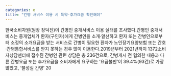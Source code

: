 ```yaml
---
categories: e
title: "간병 서비스 이용 시 특약·추가요금 확인해야"
---
```

한국소비자원(원장 장덕진)이 간병인 중개서비스 이용 실태를 조사했다.간병인 중개서비스는 중개업체가 환자(구인자)에게 간병인을 소개·알선하고 환자 또는 간병인으로부터 소정의 소개요금을 받는 서비스로 간병이 필요한 환자가 노인장기요양보험 또는 간호·간병통합서비스를 받지 못하는 경우 많이 이용한다.2019년부터 2021년까지 1372소비자상담센터에 접수된 간병인 관련 상담은 총 236건으로, 간병개시 전 협의한 내용과 다른 간병요금 또는 추가요금을 소비자에게 요구하는 ‘요금불만’이 39.4%(93건)로 가장 많았고, ‘불성실 간병’ 20